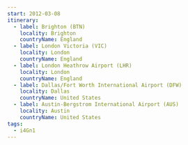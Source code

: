 ```yaml
---
start: 2012-03-08
itinerary:
  - label: Brighton (BTN)
    locality: Brighton
    countryName: England
  - label: London Victoria (VIC)
    locality: London
    countryName: England
  - label: London Heathrow Airport (LHR)
    locality: London
    countryName: England
  - label: Dallas/Fort Worth International Airport (DFW)
    locality: Dallas
    countryName: United States
  - label: Austin-Bergstrom International Airport (AUS)
    locality: Austin
    countryName: United States
tags:
  - i4Gn1
---
```

